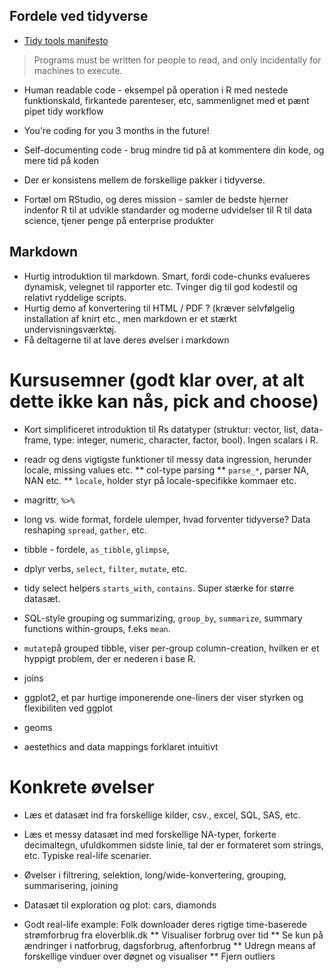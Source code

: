 ## Fordele ved tidyverse
* [Tidy tools manifesto](https://tidyverse.tidyverse.org/articles/manifesto.html)
>Programs must be written for people to read, and only incidentally for machines to execute.

* Human readable code - eksempel på operation i R med nestede funktionskald, firkantede parenteser, etc, sammenlignet med et pænt pipet tidy workflow
* You're coding for you 3 months in the future!
* Self-documenting code - brug mindre tid på at kommentere din kode, og mere tid på koden
* Der er konsistens mellem de forskellige pakker i tidyverse.

* Fortæl om RStudio, og deres mission - samler de bedste hjerner indenfor R til at udvikle standarder og moderne udvidelser til R til data science, tjener penge på enterprise produkter

## Markdown
* Hurtig introduktion til markdown. Smart, fordi code-chunks evalueres dynamisk, velegnet til rapporter etc. Tvinger dig til god kodestil og relativt ryddelige scripts.
* Hurtig demo af konvertering til HTML / PDF ? (kræver selvfølgelig installation af knirt etc., men markdown er et stærkt undervisningsværktøj. 
* Få deltagerne til at lave deres øvelser i markdown

# Kursusemner (godt klar over, at alt dette ikke kan nås, pick and choose)
* Kort simplificeret introduktion til Rs datatyper (struktur: vector, list, data-frame, type: integer, numeric, character, factor, bool). Ingen scalars i R.

* readr og dens vigtigste funktioner til messy data ingression, herunder locale, missing values etc.
** col-type parsing
** `parse_*`, parser NA, NAN etc.
** `locale`, holder styr på locale-specifikke kommaer etc.
* magrittr, `%>%`
* long vs. wide format, fordele ulemper, hvad forventer tidyverse? Data reshaping `spread`, `gather`, etc.
* tibble - fordele, `as_tibble`, `glimpse`, 
* dplyr verbs, `select`, `filter`, `mutate`, etc.
* tidy select helpers `starts_with`, `contains`. Super stærke for større datasæt.
* SQL-style grouping og summarizing, `group_by`, `summarize`, summary functions within-groups, f.eks `mean`.
* `mutate`på grouped tibble, viser per-group column-creation, hvilken er et hyppigt problem, der er nederen i base R.
* joins 
* ggplot2, et par hurtige imponerende one-liners der viser styrken og flexibiliten ved ggplot
* geoms
* aestethics and data mappings forklaret intuitivt

# Konkrete øvelser
* Læs et datasæt ind fra forskellige kilder, csv., excel, SQL, SAS, etc.
* Læs et messy datasæt ind med forskellige NA-typer, forkerte decimaltegn, ufuldkommen sidste linie, tal der er formateret som strings, etc. Typiske real-life scenarier.
* Øvelser i filtrering, selektion, long/wide-konvertering, grouping, summarisering, joining
* Datasæt til exploration og plot: cars, diamonds


* Godt real-life example: Folk downloader deres rigtige time-baserede strømforbrug fra eloverblik.dk
** Visualiser forbrug over tid
** Se kun på ændringer i natforbrug, dagsforbrug, aftenforbrug
** Udregn means af forskellige vinduer over døgnet og visualiser
** Fjern outliers
